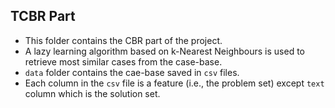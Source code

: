 ## TCBR Part
- This folder contains the CBR part of the project.
- A lazy learning algorithm based on k-Nearest Neighbours is used to retrieve most similar cases from the case-base.
- `data` folder contains the cae-base saved in `csv` files.
- Each column in the `csv` file is a feature (i.e., the problem set) except `text` column which is the solution set.